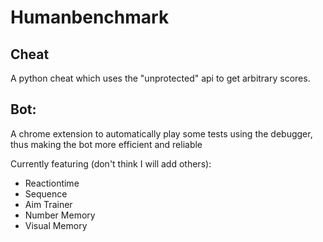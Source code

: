 # Humanbenchmark

## Cheat 
A python cheat which uses the "unprotected" api to get arbitrary scores.

## Bot: 
A chrome extension to automatically play some tests using the debugger, thus making the bot more efficient and reliable

Currently featuring (don't think I will add others):
* Reactiontime
* Sequence
* Aim Trainer
* Number Memory
* Visual Memory

